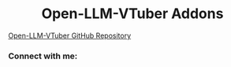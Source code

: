 <h1 align="center">Open-LLM-VTuber Addons</h1>
<a href="https://github.com/Open-LLM-VTuber/Open-LLM-VTuber">Open-LLM-VTuber GitHub Repository</a>

<h3 align="left">Connect with me:</h3>
<p align="left">
</p>
